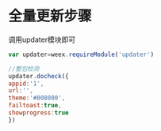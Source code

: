 # 全量更新步骤

调用updater模块即可

```js
var updater=weex.requireModule('updater')

//整包检测
updater.docheck({
appid:'1',
url:'',
theme:'#808080',
failtoast:true,
showprogress:true
})

```



